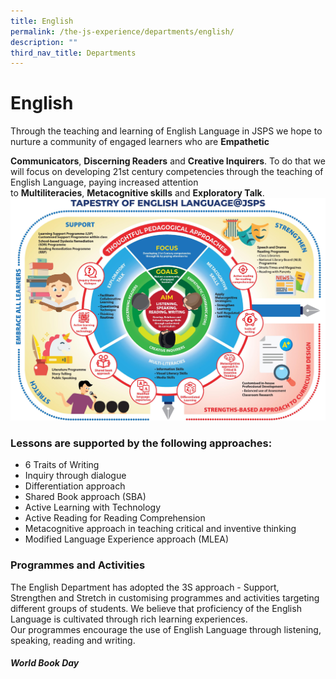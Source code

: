 ```yaml
---
title: English
permalink: /the-js-experience/departments/english/
description: ""
third_nav_title: Departments
---
```

# **English**

Through the teaching and learning of English Language in JSPS we hope to nurture a community of engaged learners who are **Empathetic** 

**Communicators**, **Discerning Readers** and **Creative Inquirers**. To do that we will focus on developing 21st century competencies through the teaching of English Language, paying increased attention to **Multiliteracies**, **Metacognitive skills** and **Exploratory Talk**.
![](/images/Infographic%20-%20English%20vA2%20(1)%20revised%20190520.jpg)

### Lessons are supported by the following approaches:

* 6 Traits of Writing
* Inquiry through dialogue
* Differentiation approach
* Shared Book approach (SBA)
* Active Learning with Technology
* Active Reading for Reading Comprehension
* Metacognitive approach in teaching critical and inventive thinking
* Modified Language Experience approach (MLEA) 

### Programmes and Activities

The English Department has adopted the 3S approach - Support, Strengthen and Stretch in customising programmes and activities targeting different groups of students. We believe that proficiency of the English Language is cultivated through rich learning experiences. Our programmes encourage the use of English Language through listening, speaking, reading and writing.

##### World Book Day